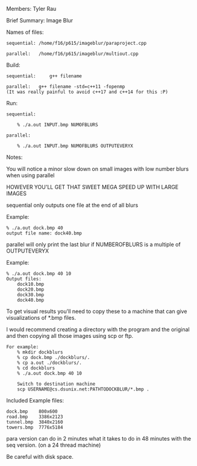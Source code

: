 Members:
	Tyler Rau

Brief Summary:
	Image Blur

Names of files:

	sequential:	/home/f16/p615/imageblur/paraproject.cpp

	parallel:	/home/f16/p615/imageblur/multiout.cpp

Build:

	sequential: 	g++ filename

	parallel:	g++ filename -std=c++11 -fopenmp
	(It was really painful to avoid c++17 and c++14 for this :P)

Run:

	sequential:

		% ./a.out INPUT.bmp NUMOFBLURS

	parallel:

		% ./a.out INPUT.bmp NUMOFBLURS OUTPUTEVERYX

Notes:

You will notice a minor slow down on small images with low number
blurs when using parallel

HOWEVER YOU'LL GET THAT SWEET MEGA SPEED UP WITH LARGE IMAGES

sequential only outputs one file at the end of all blurs

Example:

	% ./a.out dock.bmp 40
	output file name: dock40.bmp

parallel will only print the last blur if NUMBEROFBLURS is
a multiple of OUTPUTEVERYX

Example:
	
	% ./a.out dock.bmp 40 10
	Output files:
		dock10.bmp
		dock20.bmp
		dock30.bmp	
		dock40.bmp

To get visual results you'll need to copy these to a machine that
can give visualizations of *.bmp files.

I would recommend creating a directory with the program and the original
and then copying all those images using scp or ftp.

	For example:
		% mkdir dockblurs
		% cp dock.bmp ./dockblurs/.
		% cp a.out ./dockblurs/.
		% cd dockblurs
		% ./a.out dock.bmp 40 10

		Switch to destination machine
		scp USERNAME@cs.dsunix.net:PATHTODOCKBLUR/*.bmp .

Included Example files:

	dock.bmp 	800x600
	road.bmp 	3386x2123
	tunnel.bmp	3840x2160
	towers.bmp	7776x5184

para version can do in 2 minutes what it takes to do in 48 minutes
with the seq version. (on a 24 thread machine) 

Be careful with disk space.
